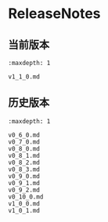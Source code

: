 # ReleaseNotes


## 当前版本

```{toctree}
:maxdepth: 1

v1_1_0.md
```


## 历史版本

```{toctree}
:maxdepth: 1

v0_6_0.md
v0_7_0.md
v0_8_0.md
v0_8_1.md
v0_8_2.md
v0_8_3.md
v0_9_0.md
v0_9_1.md
v0_9_2.md
v0_10_0.md
v1_0_0.md
v1_0_1.md
```
